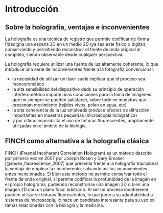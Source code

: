 # Introducción

## Sobre la holografía, ventajas e inconvenientes

La holografía es una técnica de registro que permite codificar de forma fidedigna una escena 3D en un medio 2D (ya sea este físico o digital), conservando y permitiendo reconstruir el frente de onda original al completo, siendo observable desde cualquier perspectiva.

La holografía requiere utilizar una fuente de luz altamente coherente, lo que introduce una serie de inconvenientes frente a la fotografía convencional:

* la necesidad de utilizar un láser suele implicar que el proceso sea monocromático 
* la alta sensibilidad del dispositivo dado su principio de operación interferométrico impone unas condiciones para la toma de imágenes que no siempre se pueden satisfacer, sobre todo en muestras que presentan movimiento (tejidos vivos, polen en agua, etc)
* la alta coherencia de la luz empleada produce efectos de difracción importantes en muestras pequeñas (microscopia holográfica)
* y por último imposibilita el uso de tinturas fluorescentes, ampliamente utilizadas en el ámbito de la biología.

## FINCH como alternativa a la holografía clásica

FINCH (**F**resnel **In**coherent **C**orrelation **H**ologram) es un método descrito por primera vez en 2007 por Joseph Rosen y Gary Brooker [@rosen_fluorescence_2007] que presenta frente a la holografía tradicional la ventaja de emplear luz incoherente, salvando así los inconvenientes antes mencionados. Si bien este método no permite conservar todo el frente de onda original, sí permite codificar la profundidad de la imagen en el propio holograma, pudiendo reconstruirse una imagen 3D o bien una imagen 2D con un plano focal arbitrario. Al ser un proceso incoherente pueden utilizarse tinturas fluorescentes, lo que junto a su adaptabilidad a sistemas de microscopía, lo hace un candidato interesante para su uso en ramas relacionadas con la biología y la medicina.

